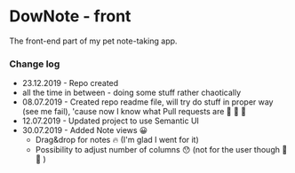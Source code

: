 # DowNote - front
The front-end part of my pet note-taking app.
### Change log
+ 23.12.2019 - Repo created
+ all the time in between - doing some stuff rather chaotically
+ 08.07.2019 - Created repo readme file, will try do stuff in proper way (see me fail), 'cause now I know what Pull requests are :tada: :tada: :tada:
+ 12.07.2019 - Updated project to use Semantic UI
+ 30.07.2019 - Added Note views :grinning:
  - Drag&drop for notes :fire: (I'm glad I went for it)
  - Possibility to adjust number of columns :hushed: (not for the user though :anger: :construction: )
